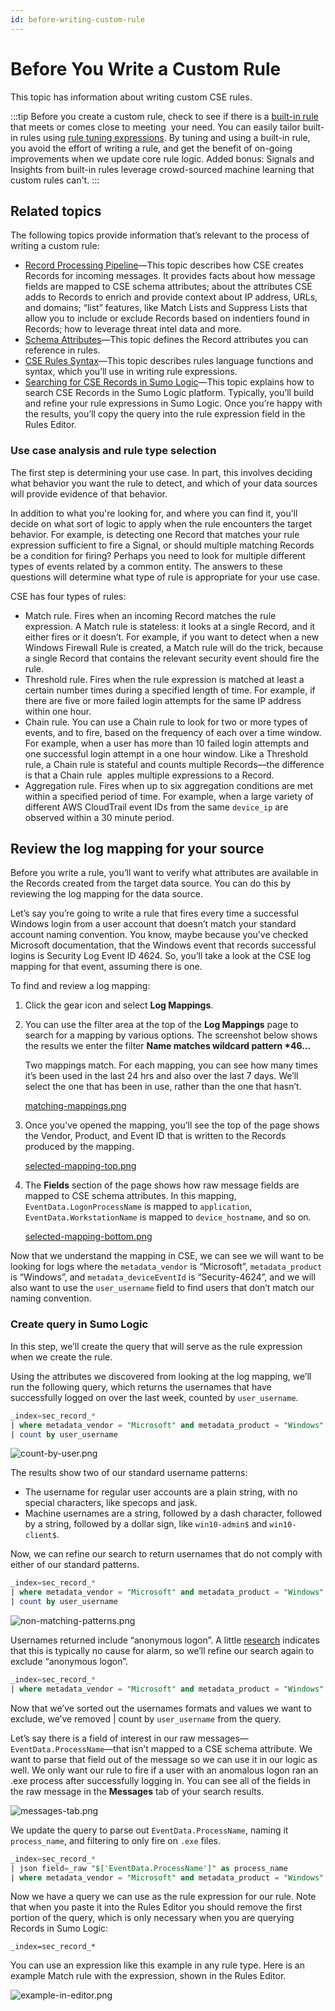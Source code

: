 ```yaml
---
id: before-writing-custom-rule
---
```


# Before You Write a Custom Rule

This topic has information about writing custom CSE rules.

:::tip
Before you create a custom rule, check to see if there is a [built-in rule](CSE_Built-In_Rules.md "CSE Built-In Rules") that meets or comes close to meeting  your need. You can easily tailor built-in rules using
[rule tuning expressions](Rule_Tuning_Expressions.md "Rule Tuning Expressions"). By tuning and using a built-in rule, you avoid the effort of writing a rule, and get the benefit of on-going improvements when we update core rule logic. Added bonus: Signals and Insights from built-in rules leverage crowd-sourced machine learning that custom rules can't.
:::

## Related topics

The following topics provide information that’s relevant to the process of writing a custom rule:

* [Record Processing Pipeline](../CSE_Schema/00_Record_Processing_Pipeline.md "Record Processing Pipeline")—This topic describes how CSE creates Records for incoming messages. It provides facts about how message fields are mapped to CSE schema attributes; about the attributes CSE adds to Records to enrich and provide context about IP address, URLs, and domains; “list” features, like Match Lists and Suppress Lists that allow you to include or exclude Records based on indentiers found in Records; how to leverage threat intel data and more.
* [Schema Attributes](../CSE_Schema/01_Schema_Attributes.md "Schema Attributes")—This topic defines the Record attributes you can reference in rules.
* [CSE Rules Syntax](11_CSE_Rules_Syntax.md "CSE Rules Syntax")—This topic describes rules language functions and syntax, which you’ll use in writing rule expressions.
* [Searching for CSE Records in Sumo Logic](../Records,_Signals,_Entities,_and_Insights/15Searching_for_CSE_Records_in_Sumo_Logic.md "Searching for CSE Records in CIP")—This topic explains how to search CSE Records in the Sumo Logic platform. Typically, you’ll build and refine your rule expressions in Sumo Logic. Once you’re happy with the results, you’ll copy the query into the rule expression field in the Rules Editor.

### Use case analysis and rule type selection

The first step is determining your use case. In part, this involves deciding what behavior you want the rule to detect, and which of your data sources will provide evidence of that behavior. 

In addition to what you're looking for, and where you can find it, you’ll decide on what sort of logic to apply when the rule encounters the target behavior. For example, is detecting one Record that matches your rule expression sufficient to fire a Signal, or should multiple matching Records be a condition for firing? Perhaps you need to look for multiple different types of events related by a common entity. The answers to these questions will determine what type of rule is appropriate for your use case. 

CSE has four types of rules:

* Match rule. Fires when an incoming Record matches the rule expression. A Match rule is stateless: it looks at a single Record, and it either fires or it doesn’t. For example, if you want to detect when a new Windows Firewall Rule is created, a Match rule will do the trick, because a single Record that contains the relevant security event should fire the rule.
* Threshold rule. Fires when the rule expression is matched at least a certain number times during a specified length of time. For example, if there are five or more failed login attempts for the same IP address within one hour.
* Chain rule. You can use a Chain rule to look for two or more types of events, and to fire, based on the frequency of each over a time window. For example, when a user has more than 10 failed login attempts and one successful login attempt in a one hour window. Like a Threshold rule, a Chain rule is stateful and counts multiple Records—the difference is that a Chain rule  apples multiple expressions to a Record. 
* Aggregation rule. Fires when up to six aggregation conditions are met within a specified period of time. For example, when a large variety of different AWS CloudTrail event IDs from the same `device_ip` are observed within a 30 minute period.

## Review the log mapping for your source

Before you write a rule, you’ll want to verify what attributes are available in the Records created from the target data source. You can do this by reviewing the log mapping for the data source.  

Let’s say you’re going to write a rule that fires every time a successful Windows login from a user account that doesn’t match your standard account naming convention. You know, maybe because you’ve checked Microsoft documentation, that the Windows event that records successful logins is Security Log Event ID 4624. So, you’ll take a look at the CSE log mapping for that event, assuming there is one.

To find and review a log mapping:

1. Click the gear icon and select **Log Mappings**.
1. You can use the filter area at the top of the **Log Mappings** page to search for a mapping by various options. The screenshot below shows the results we enter the filter **Name matches wildcard pattern \*46...** 

    Two mappings match. For each mapping, you can see how many times it’s been used in the last 24 hrs and also over the last 7 days. We’ll select the one that has been in use, rather than the one that hasn’t.

    [matching-mappings.png](/img/cloud-siem-enterprise/matching-mappings.png)
1. Once you’ve opened the mapping, you’ll see the top of the page shows the Vendor, Product, and Event ID that is written to the Records produced by the mapping.  

    [selected-mapping-top.png](/img/cloud-siem-enterprise/selected-mapping-top.png)
1. The **Fields** section of the page shows how raw message fields are mapped to CSE schema attributes. In this mapping, `EventData.LogonProcessName` is mapped to `application`, `EventData.WorkstationName` is mapped to `device_hostname`, and so on. 

    [selected-mapping-bottom.png](/img/cloud-siem-enterprise/selected-mapping-bottom.png)

Now that we understand the mapping in CSE, we can see we will want to be looking for logs where the `metadata_vendor` is “Microsoft”, `metadata_product` is “Windows”, and `metadata_deviceEventId` is “Security-4624”, and we will also want to use the `user_username` field to find users that don’t match our naming convention.

### Create query in Sumo Logic

In this step, we’ll create the query that will serve as the rule expression when we create the rule.

Using the attributes we discovered from looking at the log mapping, we’ll run the following query, which returns the usernames that have successfully logged on over the last week, counted by `user_username`.

```sql
_index=sec_record_* 
| where metadata_vendor = "Microsoft" and metadata_product = "Windows" and metadata_deviceEventId = "Security-4624"
| count by user_username
```

![count-by-user.png](/img/cloud-siem-enterprise/count-by-user.png)  

The results show two of our standard username patterns: 

* The username for regular user accounts are a plain string, with no special characters, like specops and jask.
* Machine usernames are a string, followed by a dash character, followed by a string, followed by a dollar sign, like `win10-admin$` and `win10-client$`.

Now, we can refine our search to return usernames that do not comply with either of our standard patterns.

```sql
_index=sec_record_* 
| where metadata_vendor = "Microsoft" and metadata_product = "Windows" and metadata_deviceEventId = "Security-4624" and !(user_username matches /^[a-zA-Z]*$/ or user_username matches "*-*$")
| count by user_username
```

![non-matching-patterns.png](/img/cloud-siem-enterprise/non-matching-patterns.png)

Usernames returned include “anonymous logon”. A little [research](https://social.technet.microsoft.com/Forums/ie/en-US/dbcbb9f1-c6a7-43ea-94b8-ba72a89e2221/nt-authorityanonymous-logon?forum=winservergen) indicates that this is typically no cause for alarm, so we’ll refine our search again to exclude “anonymous logon”.

```sql
_index=sec_record_*
| where metadata_vendor = "Microsoft" and metadata_product = "Windows" and metadata_deviceEventId = "Security-4624" and !(user_username matches /^[a-zA-Z]*$/ or user_username matches "*-*$") and user_username != "anonymous logon"
```

Now that we’ve sorted out the usernames formats and values we want to exclude, we’ve removed \| count by `user_username` from the query.

Let’s say there is a field of interest in our raw messages—`EventData.ProcessName`—that isn’t mapped to a CSE schema attribute. We want to parse that field out of the message so we can use it in our logic as well. We only want our rule to fire if a user with an anomalous logon ran an .exe process after successfully logging in. You can see all of the fields in the raw message in the **Messages** tab of your search results.

![messages-tab.png](/img/cloud-siem-enterprise/messages-tab.png)

We update the query to parse out `EventData.ProcessName`, naming it `process_name`, and filtering to only fire on `.exe` files. 

```sql
_index=sec_record_*
| json field=_raw "$['EventData.ProcessName']" as process_name
| where metadata_vendor = "Microsoft" and metadata_product = "Windows" and metadata_deviceEventId = "Security-4624" and !(user_username matches /^[a-zA-Z]*$/ or user_username matches "*-*$") and user_username != "anonymous logon" and process_name matches "*.exe"
```

Now we have a query we can use as the rule expression for our rule. Note that when you paste it into the Rules Editor you should remove the first portion of the query, which is only necessary when you are querying Records in Sumo Logic:

`_index=sec_record_*`  
  
You can use an expression like this example in any rule type. Here is an example Match rule with the expression, shown in the Rules Editor.

![example-in-editor.png](/img/cloud-siem-enterprise/example-in-editor.png)

 
